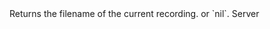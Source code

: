 <function name="GetRecordingFile" parent="sourcetv" type="libraryfunc">
	<description>
		Returns the filename of the current recording. or `nil`.
	</description>
	<realm>Server</realm>
	<rets>
		<ret name="fileName" type="string"></ret>
	</rets>
</function>